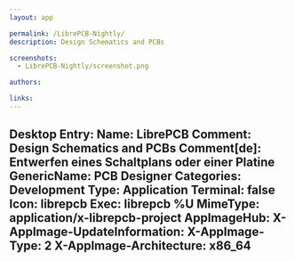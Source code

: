 ```yaml
---
layout: app

permalink: /LibrePCB-Nightly/
description: Design Schematics and PCBs

screenshots:
  - LibrePCB-Nightly/screenshot.png

authors:

links:
---
```

Desktop Entry:
  Name: LibrePCB
  Comment: Design Schematics and PCBs
  Comment[de]: Entwerfen eines Schaltplans oder einer Platine
  GenericName: PCB Designer
  Categories: Development
  Type: Application
  Terminal: false
  Icon: librepcb
  Exec: librepcb %U
  MimeType: application/x-librepcb-project
AppImageHub:
  X-AppImage-UpdateInformation: 
  X-AppImage-Type: 2
  X-AppImage-Architecture: x86_64
---
